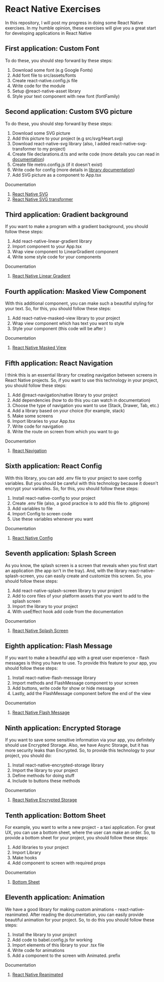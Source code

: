 # React Native Exercises
In this repository, I will post my progress in doing some React Native exercises. In my humble opinion, these exercises will give you a great start for developing applications in React Native

## First application: Custom Font
To do these, you should step forward by these steps:
1. Download some font (e.g Google Fonts)
2. Add font file to src/assets/fonts
3. Create react-native.config.js file
4. Write code for the module
5. Setup @react-native-asset library
6. Style your text component with new font (fontFamily)

## Second application: Custom SVG picture
To do these, you should step forward by these steps:
1. Download some SVG picture
2. Add this picture to your project (e.g src/svg/Heart.svg)
3. Download react-native-svg library (also, I added react-native-svg-transformer to my project)
4. Create file declarations.d.ts and write code (more details you can read in [documentation](https://github.com/kristerkari/react-native-svg-transformer))
5. Create file metro.config.js (if it doesn't exist)
6. Write code for config (more details in [library documentation](https://github.com/kristerkari/react-native-svg-transformer))
7. Add SVG picture as a component to App.tsx

Documentation
1. [React Native SVG](https://www.npmjs.com/package/react-native-svg)
2. [React Native SVG transformer](https://github.com/kristerkari/react-native-svg-transformer)

## Third application: Gradient background
If you want to make a program with a gradient background, you should follow these steps:
1. Add react-native-linear-gradient library
2. Import component to your App.tsx
3. Wrap view component to LinearGradient component
4. Write some style code for your components

Documentation
1. [React Native Linear Gradient](https://www.npmjs.com/package/react-native-linear-gradient)

## Fourth application: Masked View Component
With this additional component, you can make such a beautiful styling for your text. So, for this, you should follow these steps:
1. Add react-native-masked-view library to your project
2. Wrap view component which has text you want to style
3. Style your component (this code will be after <MaskedView>)

Documentation
1. [React Native Masked View](https://www.npmjs.com/package/@react-native-masked-view/masked-view)

## Fifth application: React Navigation
I think this is an essential library for creating navigation between screens in React Native projects. So, if you want to use this technology in your project, you should follow these steps:
1. Add  @react-navigation/native library to your project
2. Add dependencies (how to do this you can watch in documentation)
3. Choose the type of navigation you want to use (Stack, Drawer, Tab, etc.)
4. Add a library based on your choice (for example, stack)
5. Make some screens
6. Import libraries to your App.tsx
7. Write code for navigation
8. Write the route on screen from which you want to go

Documentation
1. [React Navigation](https://reactnavigation.org/docs/getting-started)

## Sixth application: React Config
With this library, you can add .env file to your project to save config variables. But you should be careful with this technology because it doesn't encrypt your variables. So, for this, you should follow these steps:
1. Install react-native-config to your project
2. Create .env file (also, a good practice is to add this file to .gitignore)
3. Add variables to file
4. Import Config to screen code
5. Use these variables whenever you want

Documentation
1. [React Native Config](https://www.npmjs.com/package/react-native-config)

## Seventh application: Splash Screen
As you know, the splash screen is a screen that reveals when you first start an application (the app isn't in the tray). And, with the library react-native-splash-screen, you can easily create and customize this screen. So, you should follow these steps:
1. Add react-native-splash-screen library to your project
2. Add to core files of your platform assets that you want to add to the splash screen
3. Import the library to your project
4. With useEffect hook add code from the documentation

Documentation
1. [React Native Splash Screen](https://www.npmjs.com/package/react-native-splash-screen)

## Eighth application: Flash Message
If you want to make a beautiful app with a great user experience - flash messages is thing you have to use. To provide this feature to your app, you should follow these steps:
1. Install react-native-flash-message library
2. Import methods and FlashMessage component to your screen
3. Add buttons, write code for show or hide message
4. Lastly, add the FlashMessage component before the end of the view

Documentation
1. [React Native Flash Message](https://www.npmjs.com/package/react-native-flash-message)

## Ninth application: Encrypted Storage
If you want to save some sensitive information via your app, you definitely should use Encrypted Storage. Also, we have Async Storage, but it has more security leaks than Encrypted. So, to provide this technology to your project, you should do:
1. Install react-native-encrypted-storage library
2. Import the library to your project
3. Define methods for doing stuff
4. Include to buttons these methods

Documentation
1. [React Native Encrypted Storage](https://www.npmjs.com/package/react-native-encrypted-storage)

## Tenth application: Bottom Sheet
For example, you want to write a new project - a taxi application. For great UX, you can use a bottom sheet, where the user can make an order. So, to provide a bottom sheet for your project, you should follow these steps:
1. Add libraries to your project
2. Import Library
3. Make hooks
4. Add component to screen with required props

Documentation
1. [Bottom Sheet](https://ui.gorhom.dev/components/bottom-sheet/)

## Eleventh application: Animation
We have a good library for making custom animations - react-native-reanimated. After reading the documentation, you can easily provide beautiful animation for your project. So, to do this you should follow these steps:
1. Install the library to your project
2. Add code to babel.config.js for working
3. Import elements of this library to your .tsx file
4. Write code for animations
5. Add a component to the screen with Animated. prefix

Documentation
1. [React Native Reanimated](https://docs.swmansion.com/react-native-reanimated/docs/fundamentals/getting-started)
